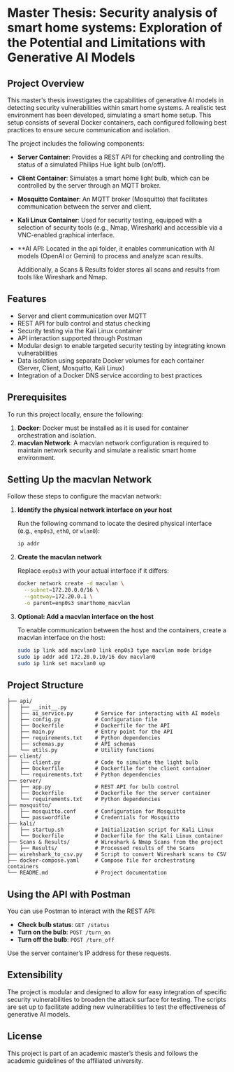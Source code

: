 # Master Thesis: Security analysis of smart home systems: Exploration of the Potential and Limitations with Generative AI Models

## Project Overview

This master's thesis investigates the capabilities of generative AI models in detecting security vulnerabilities within smart home systems. A realistic test environment has been developed, simulating a smart home setup. This setup consists of several Docker containers, each configured following best practices to ensure secure communication and isolation.

The project includes the following components:

- **Server Container**: Provides a REST API for checking and controlling the status of a simulated Philips Hue light bulb (on/off).
- **Client Container**: Simulates a smart home light bulb, which can be controlled by the server through an MQTT broker.
- **Mosquitto Container**: An MQTT broker (Mosquitto) that facilitates communication between the server and client.
- **Kali Linux Container**: Used for security testing, equipped with a selection of security tools (e.g., Nmap, Wireshark) and accessible via a VNC-enabled graphical interface.
- **AI API: Located in the api folder, it enables communication with AI models (OpenAI or Gemini) to process and analyze scan results.

   Additionally, a Scans & Results folder stores all scans and results from tools like Wireshark and Nmap.
  
## Features

- Server and client communication over MQTT
- REST API for bulb control and status checking
- Security testing via the Kali Linux container
- API interaction supported through Postman
- Modular design to enable targeted security testing by integrating known vulnerabilities
- Data isolation using separate Docker volumes for each container (Server, Client, Mosquitto, Kali Linux)
- Integration of a Docker DNS service according to best practices

## Prerequisites

To run this project locally, ensure the following:

1. **Docker**: Docker must be installed as it is used for container orchestration and isolation.
2. **macvlan Network**: A macvlan network configuration is required to maintain network security and simulate a realistic smart home environment.

## Setting Up the macvlan Network

Follow these steps to configure the macvlan network:

1. **Identify the physical network interface on your host**

   Run the following command to locate the desired physical interface (e.g., `enp0s3`, `eth0`, or `wlan0`):

   ```bash
   ip addr
   ```

2. **Create the macvlan network**

   Replace `enp0s3` with your actual interface if it differs:

   ```bash
   docker network create -d macvlan \
     --subnet=172.20.0.0/16 \
     --gateway=172.20.0.1 \
     -o parent=enp0s3 smarthome_macvlan
   ```

3. **Optional: Add a macvlan interface on the host**

   To enable communication between the host and the containers, create a macvlan interface on the host:

   ```bash
   sudo ip link add macvlan0 link enp0s3 type macvlan mode bridge
   sudo ip addr add 172.20.0.10/16 dev macvlan0
   sudo ip link set macvlan0 up
   ```

## Project Structure


```text
├── api/
│   ├── __init__.py
│   ├── ai_service.py       # Service for interacting with AI models
│   ├── config.py           # Configuration file
│   ├── Dockerfile          # Dockerfile for the API
│   ├── main.py             # Entry point for the API
│   ├── requirements.txt    # Python dependencies
│   ├── schemas.py          # API schemas
│   └── utils.py            # Utility functions
├── client/
│   ├── client.py           # Code to simulate the light bulb
│   ├── Dockerfile          # Dockerfile for the client container
│   └── requirements.txt    # Python dependencies
├── server/
│   ├── app.py              # REST API for bulb control
│   ├── Dockerfile          # Dockerfile for the server container
│   └── requirements.txt    # Python dependencies
├── mosquitto/
│   ├── mosquitto.conf      # Configuration for Mosquitto
│   └── passwordfile        # Credentials for Mosquitto
├── kali/
│   ├── startup.sh          # Initialization script for Kali Linux
│   └── Dockerfile          # Dockerfile for the Kali Linux container
├── Scans & Results/        # Wireshark & Nmap Scans from the project
│   ├── Results/            # Processed results of the Scans
├── wirehshark_to_csv.py    # Script to convert Wireshark scans to CSV
├── docker-compose.yaml     # Compose file for orchestrating containers
└── README.md               # Project documentation
```

## Using the API with Postman

You can use Postman to interact with the REST API:

- **Check bulb status**: `GET /status`
- **Turn on the bulb**: `POST /turn_on`
- **Turn off the bulb**: `POST /turn_off`

Use the server container’s IP address for these requests.

## Extensibility

The project is modular and designed to allow for easy integration of specific security vulnerabilities to broaden the attack surface for testing. The scripts are set up to facilitate adding new vulnerabilities to test the effectiveness of generative AI models.

## License

This project is part of an academic master’s thesis and follows the academic guidelines of the affiliated university.
